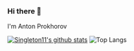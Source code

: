 ### Hi there 👋

I'm Anton Prokhorov

[![Singleton11's github stats](https://github-readme-stats.vercel.app/api?username=singleton11)](https://github.com/anuraghazra/github-readme-stats)
![Top Langs](https://github-readme-stats.vercel.app/api/top-langs/?username=singleton11&hide=TeX&layout=compact)
